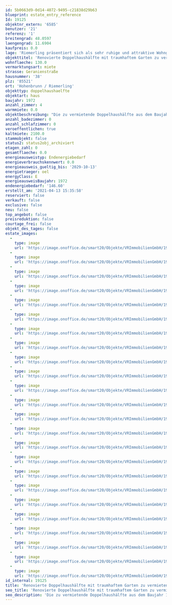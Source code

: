 ```yaml
---
id: 5b0663d9-0d14-4072-9495-c21838d29b63
blueprint: estate_entry_reference
Id: 19125
objektnr_extern: '6585'
benutzer: '21'
referenz: '1'
breitengrad: 48.0597
laengengrad: 11.6904
kaufpreis: 0.0
lage: 'Riemerling präsentiert sich als sehr ruhige und attraktive Wohngegend des Münchner Süd-Osten. Trotz der landschaftlich reizvollen Umgebung muss man nicht auf eine weit entwickelte Infrastruktur verzichten. In nur wenigen Minuten erreichen Sie das Ortszentrum von Ottobrunn, an dem Sie sämtliche Geschäfte des täglichen Bedarfs vorfinden. Alle Schulen bis hin zum anerkannten Gymnasium. Kindergärten, Ärzte, Sportanlagen, das Phoenix-Erlebnisbad oder das Hallenbad Riemerling und das Eislaufzentrum befinden sich hier. Auch der Weg in die Münchner City sowie zu diversen Naherholungsgebieten ist nicht weit. In nur ca. 30 Minuten sind Sie am Flughafen München - Erding, nicht einmal 5 Minuten fahren Sie zur Autobahn A99, der Ortsumfahrung München mit Anschluss zur A8 und A9. Weiter besteht natürlich auch Einbindung in das regionale OPNV - Netz durch die fußläufig erreichbare S-Bahn Station "Ottobrunn".'
objekttitel: 'Renovierte Doppelhaushälfte mit traumhaftem Garten zu vermieten!'
wohnflaeche: 130.0
vermarktungsart: miete
strasse: Geranienstraße
hausnummer: '38'
plz: '85521'
ort: 'Hohenbrunn / Riemerling'
objekttyp: doppelhaushaelfte
objektart: haus
baujahr: 1972
anzahl_zimmer: 4
warmmiete: 0.0
objektbeschreibung: "Die zu vermietende Doppelhaushälfte aus dem Baujahr 1972 befindet sich in nahezu vollständig renoviertem Zustand. Das Bad im Obergeschoss und das Gäste-WC im Erdgeschoss wurden vollständig modernisiert, die Parkett Böden abgeschliffen und das Erdgeschoss neu gefliest. Die Elektrik der Doppelhaushälfte wurde teilweise erneuert, ebenso wurde in der Garage mit automatischem Tor eine 380V Steckdose installiert, um die Möglichkeit einer E-Autoladestation zu bieten. Das Haus wurde innen komplett neu gestrichen. Die Dämmung der Obergeschossdecke und der großflächigen Ostwand sowie die Erneuerung der Fenster erfolgte zu einem früheren Zeitpunkt. Beheizt wird das Objekt über eine Ölzentralheizung. Im kompletten Eingangsbereich, im Gäste-WC und Bad im Obergeschoss, in der Küche sowie im Essbereich ist eine Fußbodenheizung vorhanden. Im Eingangsbereich befindet sich ebenfalls eine begehbare Garderobe. Das Raumangebot umfasst 4 Zimmer, ein Bad über insgesamt ca. 130 m² Wohnfläche und bietet somit genug Platz für die Familie. Das Wohnzimmer besticht durch die großen Fensterflächen und einem direkten Zugang zur Terrasse. Die an die Essecke angrenzende Küche steht leer und kann nach eigenem Ermessen gestaltet werden. Im Keller ist zudem ein großer Hobbyraum vorhanden. Ein sehr schön angelegter Garten in Süd-Ost Ausrichtung und eine Terasse mit großzügigem und überdachtem Freisitz runden dieses Objekt ab. Das Gartenhaus kann vollständig selbst genutzt werden. Haustiere (Hunde, Katzen etc.) sind nicht erlaubt. Das Haus steht frei und ist ab sofort beziehbar. \r\n\r\nKaltmiete: 2.040,00 €;  Garage: 60,00 €;  Nebenkosten 150,00 €.\r\n\r\nBei der Wohnungsübergabe ist eine Kaution in Höhe von 6.300,00 € zu entrichten.\r\n\r\nIn der Nebenkosten-Vorauszahlung sind   k e i n e   Heizkosten enthalten. Der Mieter muss das notwendige Heizöl, Internet, TV und Strom während der Mietdauer in Eigenregie u. auf eigene Kosten besorgen."
anzahl_badezimmer: 0
anzahl_schlafzimmer: 0
veroeffentlichen: true
kaltmiete: 2100.0
stammobjekt: false
status2: status2obj_archiviert
etagen_zahl: 0
gesamtflaeche: 0.0
energieausweistyp: Endenergiebedarf
energieverbrauchskennwert: 0.0
energieausweis_gueltig_bis: '2029-10-13'
energietraeger: oel
energyClass: E
energieausweisBaujahr: 1972
endenergiebedarf: '146.60'
erstellt_am: '2021-04-13 15:35:58'
reserviert: false
verkauft: false
exclusive: false
neu: false
top_angebot: false
preisreduktion: false
courtage_frei: false
objekt_des_tages: false
estate_images:
  -
    type: image
    url: 'https://image.onoffice.de/smart20/Objekte/VRImmobilienGmbH/19125/3eedbf5e-3bca-459e-a9ed-b53ed221a6c4.jpg'
  -
    type: image
    url: 'https://image.onoffice.de/smart20/Objekte/VRImmobilienGmbH/19125/5cf6f6aa-8d78-4247-ae97-cf539de37761.jpg'
  -
    type: image
    url: 'https://image.onoffice.de/smart20/Objekte/VRImmobilienGmbH/19125/463b5961-596a-4478-b936-63c16d292476.jpg'
  -
    type: image
    url: 'https://image.onoffice.de/smart20/Objekte/VRImmobilienGmbH/19125/b363cd50-a01d-4dde-a7b7-bd7722ae4d7a.jpg'
  -
    type: image
    url: 'https://image.onoffice.de/smart20/Objekte/VRImmobilienGmbH/19125/d7a0deb8-5928-43ff-8fa5-b44a173c6735.jpg'
  -
    type: image
    url: 'https://image.onoffice.de/smart20/Objekte/VRImmobilienGmbH/19125/d1e701b6-d7a5-460c-bdec-aee63ab2d46f.jpg'
  -
    type: image
    url: 'https://image.onoffice.de/smart20/Objekte/VRImmobilienGmbH/19125/1b19518b-072b-492b-87ce-2c19f06e2cb6.jpg'
  -
    type: image
    url: 'https://image.onoffice.de/smart20/Objekte/VRImmobilienGmbH/19125/ba1f41f6-7c86-4c27-81c8-99b55dd62f10.jpg'
  -
    type: image
    url: 'https://image.onoffice.de/smart20/Objekte/VRImmobilienGmbH/19125/b53d1c63-9fa7-46a5-be76-ecce035a9507.jpg'
  -
    type: image
    url: 'https://image.onoffice.de/smart20/Objekte/VRImmobilienGmbH/19125/328c3980-55a0-4548-8943-e04987676c99.jpg'
  -
    type: image
    url: 'https://image.onoffice.de/smart20/Objekte/VRImmobilienGmbH/19125/5418c0be-d5de-40c5-9d7f-f138453a07e2.jpg'
  -
    type: image
    url: 'https://image.onoffice.de/smart20/Objekte/VRImmobilienGmbH/19125/d32be249-9e47-4971-b417-132c990cf4a4.jpg'
  -
    type: image
    url: 'https://image.onoffice.de/smart20/Objekte/VRImmobilienGmbH/19125/7a74e3a9-5965-4167-89d7-b566c782b8dc.jpg'
  -
    type: image
    url: 'https://image.onoffice.de/smart20/Objekte/VRImmobilienGmbH/19125/f0f7bdc0-996e-4c61-ae76-67f67fb22541.jpg'
  -
    type: image
    url: 'https://image.onoffice.de/smart20/Objekte/VRImmobilienGmbH/19125/d7fa155a-e137-498e-9134-ce3809150c57.jpg'
  -
    type: image
    url: 'https://image.onoffice.de/smart20/Objekte/VRImmobilienGmbH/19125/a98ac38e-07d9-41f2-ac88-f72dae47dcb0.jpg'
  -
    type: image
    url: 'https://image.onoffice.de/smart20/Objekte/VRImmobilienGmbH/19125/073785f2-4e3d-41b2-9540-c74320d85b86.jpg'
  -
    type: image
    url: 'https://image.onoffice.de/smart20/Objekte/VRImmobilienGmbH/19125/758f0d63-7e45-416f-aaa4-03f987bf8db3.jpg'
  -
    type: image
    url: 'https://image.onoffice.de/smart20/Objekte/VRImmobilienGmbH/19125/15249eed-0b02-4017-8296-f554214e1251.jpg'
  -
    type: image
    url: 'https://image.onoffice.de/smart20/Objekte/VRImmobilienGmbH/19125/3eb869ac-b1f7-48ba-a986-0d41aab5c77f.jpg'
  -
    type: image
    url: 'https://image.onoffice.de/smart20/Objekte/VRImmobilienGmbH/19125/0287a341-e139-4ae2-8d8f-5081cf9e8d69.jpg'
  -
    type: image
    url: 'https://image.onoffice.de/smart20/Objekte/VRImmobilienGmbH/19125/12834bc0-685e-4f7c-ae18-42ac9eb1f0b5.jpg'
  -
    type: image
    url: 'https://image.onoffice.de/smart20/Objekte/VRImmobilienGmbH/19125/7be162d0-4a1e-4da4-957b-238064781c7a.jpg'
  -
    type: image
    url: 'https://image.onoffice.de/smart20/Objekte/VRImmobilienGmbH/19125/f8cfdb2e-04b4-4310-ad85-b4874998d465.jpg'
id_internal: 19125
title: 'Renovierte Doppelhaushälfte mit traumhaftem Garten zu vermieten!'
seo_title: 'Renovierte Doppelhaushälfte mit traumhaftem Garten zu vermieten!'
seo_description: 'Die zu vermietende Doppelhaushälfte aus dem Baujahr 1972 befindet sich in nahezu vollständig renoviertem Zustand. Das Bad im Obergeschoss und das Gäste-WC im'
---
```

